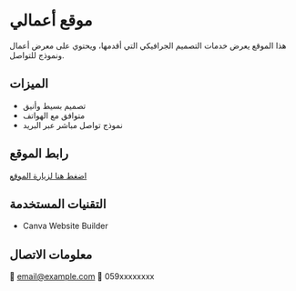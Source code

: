 # موقع أعمالي

هذا الموقع يعرض خدمات التصميم الجرافيكي التي أقدمها، ويحتوي على معرض أعمال ونموذج للتواصل.

## الميزات
- تصميم بسيط وأنيق
- متوافق مع الهواتف
- نموذج تواصل مباشر عبر البريد

## رابط الموقع
[اضغط هنا لزيارة الموقع](https://yourname.my.canva.site)

## التقنيات المستخدمة
- Canva Website Builder

## معلومات الاتصال
📧 email@example.com
📱 059xxxxxxxx
